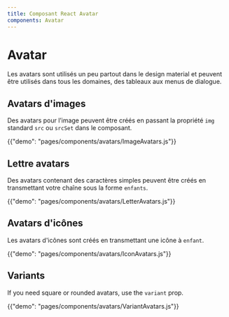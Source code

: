 ```yaml
---
title: Composant React Avatar
components: Avatar
---
```


# Avatar

<p class="description">Les avatars sont utilisés un peu partout dans le design material et peuvent être utilisés dans tous les domaines, des tableaux aux menus de dialogue.</p>

## Avatars d'images

Des avatars pour l’image peuvent être créés en passant la propriété `img` standard `src` ou `srcSet` dans le composant.

{{"demo": "pages/components/avatars/ImageAvatars.js"}}

## Lettre avatars

Des avatars contenant des caractères simples peuvent être créés en transmettant votre chaîne sous la forme `enfants`.

{{"demo": "pages/components/avatars/LetterAvatars.js"}}

## Avatars d'icônes

Les avatars d'icônes sont créés en transmettant une icône à `enfant`.

{{"demo": "pages/components/avatars/IconAvatars.js"}}

## Variants

If you need square or rounded avatars, use the `variant` prop.

{{"demo": "pages/components/avatars/VariantAvatars.js"}}